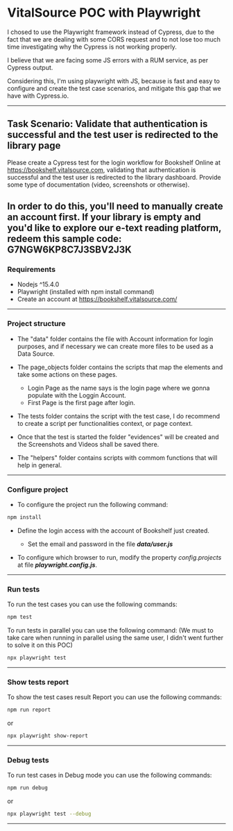 # VitalSource POC with Playwright

I chosed to use the Playwright framework instead of Cypress, due to the fact that we are dealing with some CORS request and to not lose too much time investigating why the Cypress is not working properly.

I believe that we are facing some JS errors with a RUM service, as per Cypress output.

Considering this, I'm using playwright with JS, because is fast and easy to configure and create the test case scenarios, and mitigate this gap that we have with Cypress.io.

-----
## Task Scenario: Validate that authentication is successful and the test user is redirected to the library page

Please create a Cypress test for the login workflow for Bookshelf Online at <https://bookshelf.vitalsource.com>, validating that authentication is successful and the test user is redirected to the library dashboard. Provide some type of documentation (video, screenshots or otherwise).
 
In order to do this, you'll need to manually create an account first. If your library is empty and you'd like to explore our e-text reading platform, redeem this sample code: G7NGW6KP8C7J3SBV2J3K
-----

### Requirements

* Nodejs ^15.4.0
* Playwright (installed with npm install command)
* Create an account at https://bookshelf.vitalsource.com/
-----

### Project structure

* The "data" folder contains the file with Account information for login purposes, and if necessary we can create more files to be used as a Data Source.

* The page_objects folder contains the scripts that map the elements and take some actions on these pages.
  * Login Page as the name says is the login page where we gonna populate with the Loggin Account.
  * First Page is the first page after login.

* The tests folder contains the script with the test case, I do recommend to create a script per functionalities context, or page context.

* Once that the test is started the folder "evidences" will be created and the Screenshots and Videos shall be saved there.

* The "helpers" folder contains scripts with commom functions that will help in general.

-----

### Configure project

* To configure the project run the following command:
```sh
npm install
```

* Define the login access with the account of Bookshelf just created.
  * Set the email and password in the file **_data/user.js_**

* To configure which browser to run, modify the property _config.projects_ at file **_playwright.config.js_**.

-----

### Run tests

To run the test cases you can use the following commands:
```sh
npm test
```

To run tests in parallel you can use the following command:
(We must to take care when running in parallel using the same user, I didn't went further to solve it on this POC)
```sh
npx playwright test
```
------

### Show tests report

To show the test cases result Report you can use the following commands:

```sh
npm run report
```
or
```sh
npx playwright show-report
```
-----

### Debug tests

To run test cases in Debug mode you can use the following commands:

```sh
npm run debug
```
or
```sh
npx playwright test --debug
```
-----
